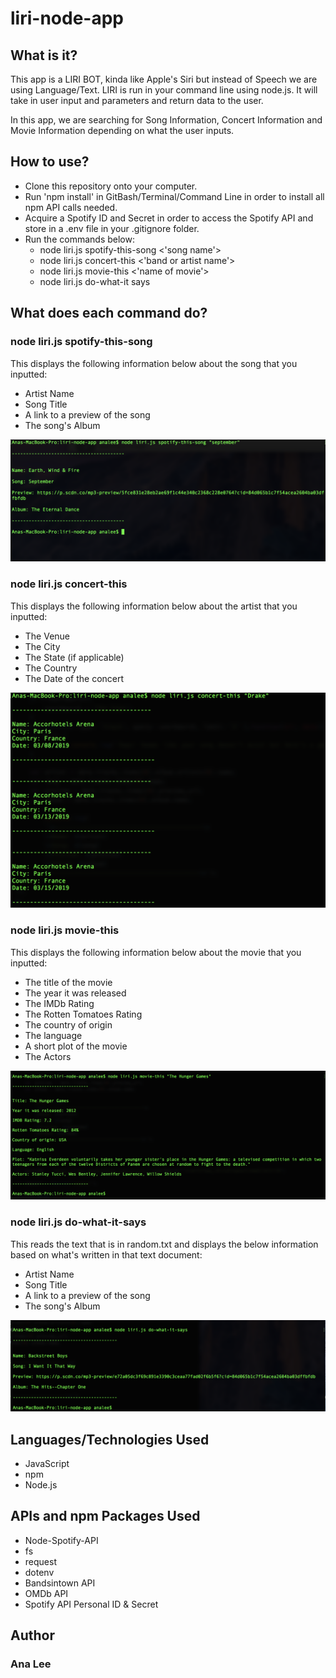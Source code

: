 # liri-node-app

## What is it?

This app is a LIRI BOT, kinda like Apple's Siri but instead of Speech we are using Language/Text. LIRI is run in your command line using node.js. It will take in user input and parameters and return data to the user.

In this app, we are searching for Song Information, Concert Information and Movie Information depending on what the user inputs.

## How to use?
 
* Clone this repository onto your computer.
* Run 'npm install' in GitBash/Terminal/Command Line in order to install all npm API calls needed.
* Acquire a Spotify ID and Secret in order to access the Spotify API and store in a .env file in your .gitignore folder.
* Run the commands below:
  * node liri.js spotify-this-song <'song name'>
  * node liri.js concert-this <'band or artist name'>
  * node liri.js movie-this <'name of movie'>
  * node liri.js do-what-it says

## What does each command do?

### node liri.js spotify-this-song

This displays the following information below about the song that you inputted:
  * Artist Name
  * Song Title
  * A link to a preview of the song
  * The song's Album

![snippet of concert](/images/song.png)


### node liri.js concert-this 

This displays the following information below about the artist that you inputted:
  * The Venue
  * The City
  * The State (if applicable)
  * The Country
  * The Date of the concert

![snippet of concert](/images/concert.png)
 
 ### node liri.js movie-this 

This displays the following information below about the movie that you inputted:
  * The title of the movie
  * The year it was released
  * The IMDb Rating
  * The Rotten Tomatoes Rating
  * The country of origin
  * The language
  * A short plot of the movie
  * The Actors 

![snippet of concert](/images/movie.png)

 ### node liri.js do-what-it-says

This reads the text that is in random.txt and displays the below information based on what's written in that text document:
  * Artist Name
  * Song Title
  * A link to a preview of the song
  * The song's Album

![snippet of concert](/images/dowhat.png)

## Languages/Technologies Used

* JavaScript
* npm
* Node.js

## APIs and npm Packages Used

* Node-Spotify-API
* fs
* request
* dotenv
* Bandsintown API
* OMDb API
* Spotify API Personal ID & Secret

## Author

### Ana Lee